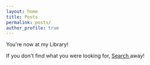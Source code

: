 ```yaml
---
layout: home
title: Posts
permalink: posts/
author_profile: true
---
```

You're now at my Library!

If you don't find what you were looking for, <a href="/search/" class="text--warning"> Search </a> away!
